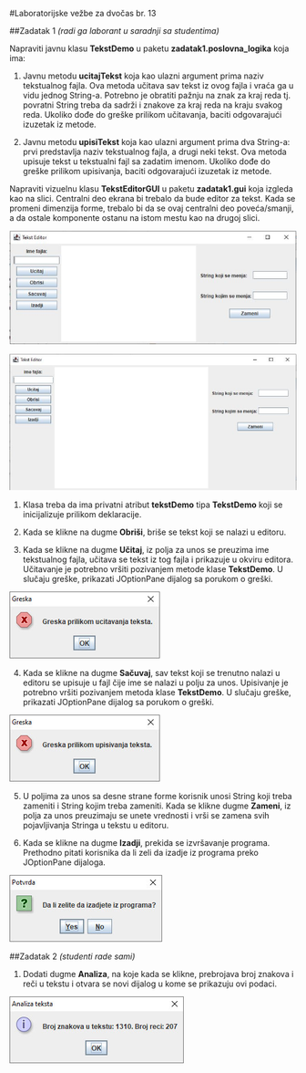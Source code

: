 #Laboratorijske vežbe za dvočas br. 13

##Zadatak 1
*(radi ga laborant u saradnji sa studentima)*

Napraviti javnu klasu **TekstDemo** u paketu **zadatak1.poslovna_logika** koja ima:

1. Javnu metodu **ucitajTekst** koja kao ulazni argument prima naziv tekstualnog fajla. Ova metoda učitava sav tekst iz ovog fajla i vraća ga u vidu jednog String-a. Potrebno je obratiti pažnju na znak za kraj reda tj. povratni String treba da sadrži i znakove za kraj reda na kraju svakog reda. Ukoliko dođe do greške prilikom učitavanja, baciti odgovarajući izuzetak iz metode.

2. Javnu metodu **upisiTekst** koja kao ulazni argument prima dva String-a: prvi predstavlja naziv tekstualnog fajla, a drugi neki tekst. Ova metoda upisuje tekst u tekstualni fajl sa zadatim imenom. Ukoliko dođe do greške prilikom upisivanja, baciti odgovarajući izuzetak iz metode.

Napraviti vizuelnu klasu **TekstEditorGUI** u paketu **zadatak1.gui** koja izgleda kao na slici. Centralni deo ekrana bi trebalo da bude editor za tekst. Kada se promeni dimenzija forme, trebalo bi da se ovaj centralni deo poveća/smanji, a da ostale komponente ostanu na istom mestu kao na drugoj slici.

![Editor Gui](../images/tekst-editor-gui.JPG)

![Editor Gui](../images/tekst-editor-gui-prosiren.JPG)

1. Klasa treba da ima privatni atribut **tekstDemo** tipa **TekstDemo** koji se inicijalizuje prilikom deklaracije.

2. Kada se klikne na dugme **Obriši**, briše se tekst koji se nalazi u editoru. 

3. Kada se klikne na dugme **Učitaj**, iz polja za unos se preuzima ime tekstualnog fajla, učitava se tekst iz tog fajla i prikazuje u okviru editora. Učitavanje je potrebno vršiti pozivanjem metode klase **TekstDemo**. U slučaju greške, prikazati JOptionPane dijalog sa porukom o greški.

![Dialog zamena](../images/greska-ucitaj-dijalog.jpg)

4. Kada se klikne na dugme **Sačuvaj**, sav tekst koji se trenutno nalazi u editoru se upisuje u fajl čije ime se nalazi u polju za unos. Upisivanje je potrebno vršiti pozivanjem metoda klase **TekstDemo**. U slučaju greške, prikazati JOptionPane dijalog sa porukom o greški.

![Dialog zamena](../images/greska-upisi-dijalog.jpg)

5. U poljima za unos sa desne strane forme korisnik unosi String koji treba zameniti i String kojim treba zameniti. 
Kada se klikne dugme **Zameni**, iz polja za unos preuzimaju se unete vrednosti i vrši se zamena svih pojavljivanja Stringa u tekstu u editoru.

6. Kada se klikne na dugme **Izadji**, prekida se izvršavanje programa. Prethodno pitati korisnika da li zeli da izadje iz programa preko JOptionPane dijaloga.

![Dialog zamena](../images/potvrdi-izlaz-dijalog.jpg)


##Zadatak 2
*(studenti rade sami)*

1. Dodati dugme **Analiza**, na koje kada se klikne, prebrojava broj znakova i reči u tekstu i otvara se novi dijalog u kome se
prikazuju ovi podaci. 

![Dialog analiza](../images/analiza-dijalog.jpg)